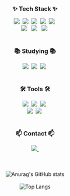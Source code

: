 <!--내용 부분-->
<h3 align="center">✨ Tech Stack ✨</h3>
<div align="center">
  <img src="https://img.shields.io/badge/javascript-F7DF1E.svg?style=for-the-badge&logo=javascript&logoColor=20232a" />&nbsp
  <img src="https://img.shields.io/badge/node.js-339933.svg?style=for-the-badge&logo=nodedotjs&logoColor=white" /> 
  <img src="https://img.shields.io/badge/nestjs-E0234E.svg?style=for-the-badge&logo=nestjs&logoColor=white" />&nbsp
  <img src="https://img.shields.io/badge/redis-DC382D.svg?style=for-the-badge&logo=redis&logoColor=white" />&nbsp
  <img src="https://img.shields.io/badge/postgresql-4169E1.svg?style=for-the-badge&logo=postgresql&logoColor=white" /> 
</div>

<div align="center">
<img src="https://img.shields.io/badge/elasticsearch-005571.svg?style=for-the-badge&logo=elasticsearch&logoColor=white" />&nbsp 
<img src="https://img.shields.io/badge/logstash-005571.svg?style=for-the-badge&logo=logstash&logoColor=white" />&nbsp 
<img src="https://img.shields.io/badge/kibana-005571.svg?style=for-the-badge&logo=kibana&logoColor=white" />&nbsp
</div>

<br>

<h3 align="center">📚 Studying 📚</h3>
<div align="center">
  <img src="https://img.shields.io/badge/flask-000000.svg?style=for-the-badge&logo=flask&logoColor=white" />&nbsp
  <img src="https://img.shields.io/badge/django-092E20.svg?style=for-the-badge&logo=django&logoColor=white" />&nbsp
  <img src="https://img.shields.io/badge/python-3776AB.svg?style=for-the-badge&logo=python&logoColor=white" /> 
</div>

<br>

<h3 align="center">🛠 Tools 🛠</h3>
<div align="center">
  <img src="https://img.shields.io/badge/git-F05033.svg?style=for-the-badge&logo=git&logoColor=white" />&nbsp
  <img src="https://img.shields.io/badge/github-181717.svg?style=for-the-badge&logo=github&logoColor=white" />&nbsp
  <img src="https://img.shields.io/badge/Notion-F3F3F3.svg?style=for-the-badge&logo=notion&logoColor=black" />&nbsp
</div>

<div align="center">
  <img src="https://img.shields.io/badge/figma-F24E1E.svg?style=for-the-badge&logo=figma&logoColor=white" />&nbsp
  <img src="https://img.shields.io/badge/vscode-007ACC.svg?style=for-the-badge&logo=visualstudiocode&logoColor=white" /> 
</div>

<br>

<h3 align="center">📫 Contact 📫</h3>
<div align="center">
  <a href="mailto:popcon940620@gmail.com">
    <img
      src="https://img.shields.io/badge/popcon940620@gmail.com-D14836?style=for-the-badge&logo=gmail&logoColor=white"/>&nbsp
  </a>
</div>

<br>
<br>
<br>

<div align="center">
  <img src="https://github-readme-stats.vercel.app/api?username=APD-Kim&show_icons=true&theme=transparent" alt="Anurag's GitHub stats" />
</div>

<br>
<div align="center">
  <img src="https://github-readme-stats.vercel.app/api/top-langs/?username=APD-Kim&layout=compact" alt="Top Langs" />
</div>



<!--
**APD-Kim/APD-Kim** is a ✨ _special_ ✨ repository because its `README.md` (this file) appears on your GitHub profile.

Here are some ideas to get you started:

- 🔭 I’m currently working on ...
- 🌱 I’m currently learning ...
- 👯 I’m looking to collaborate on ...
- 🤔 I’m looking for help with ...
- 💬 Ask me about ...
- 📫 How to reach me: ...
- 😄 Pronouns: ...
- ⚡ Fun fact: ...
-->
